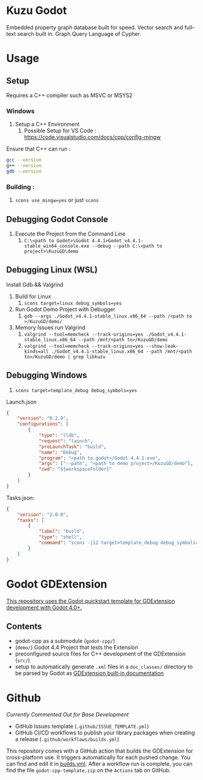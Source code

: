 # Kuzu Godot

Embedded property graph database built for speed. Vector search and full-text search built in. Graph Query Language of Cypher.

# Usage

## Setup

Requires a C++ compiler such as MSVC or MSYS2

### Windows

1. Setup a C++ Environment
   1. Possible Setup for VS Code : https://code.visualstudio.com/docs/cpp/config-mingw

Ensure that C++ can run :

```bash
gcc --version
g++ --version
gdb --version
```

### Building :

1. `scons use_mingw=yes` or just `scons`

## Debugging Godot Console

1. Execute the Project from the Command Line
   1. `C:\<path to Godot>\Godot 4.4.1>Godot_v4.4.1-stable_win64_console.exe --debug --path C:\<path to project>\KuzuGD\demo`

## Debugging Linux (WSL)

Install Gdb && Valgrind

1. Build for Linux
   1. `scons target=linux debug_symbols=yes`
1. Run Godot Demo Project with Debugger
   1. `gdb --args ./Godot_v4.4.1-stable_linux.x86_64 --path /<path to >/KuzuGD/demo/`
1. Memory Issues run Valgrind
   1. `valgrind --tool=memcheck --track-origins=yes ./Godot_v4.4.1-stable_linux.x86_64 --path /mnt/<path to>/KuzuGD/demo`
   1. `valgrind --tool=memcheck --track-origins=yes --show-leak-kinds=all ./Godot_v4.4.1-stable_linux.x86_64 --path /mnt/<path to>/KuzuGD/demo | grep libkuzu`

## Debugging Windows

1. `scons target=template_debug debug_symbols=yes`

Launch.json

```json
{
	"version": "0.2.0",
	"configurations": [
		{
			"type": "lldb",
			"request": "launch",
			"preLaunchTask": "build",
			"name": "Debug",
			"program": "<path to godot>/Godot 4.4.1.exe",
			"args": ["--path", "<path to demo project>/KuzuGD/demo"],
			"cwd": "${workspaceFolder}"
		}
	]
}
```

Tasks.json:

```json
{
	"version": "2.0.0",
	"tasks": [
		{
			"label": "build",
			"type": "shell",
			"command": "scons -j12 target=template_debug debug_symbols=yes"
		}
	]
}
```

# Godot GDExtension

[This repository uses the Godot quickstart template for GDExtension development with Godot 4.0+.](https://github.com/godotengine/godot-cpp-template)

## Contents

- godot-cpp as a submodule (`godot-cpp/`)
- (`demo/`) Godot 4.4 Project that tests the Extension
- preconfigured source files for C++ development of the GDExtension (`src/`)
- setup to automatically generate `.xml` files in a `doc_classes/` directory to be parsed by Godot as [GDExtension built-in documentation](https://docs.godotengine.org/en/stable/tutorials/scripting/gdextension/gdextension_docs_system.html)

# Github

_Currently Commented Out for Base Development_

- GitHub Issues template (`.github/ISSUE_TEMPLATE.yml`)
- GitHub CI/CD workflows to publish your library packages when creating a release (`.github/workflows/builds.yml`)

This repository comes with a GitHub action that builds the GDExtension for cross-platform use. It triggers automatically for each pushed change. You can find and edit it in [builds.yml](.github/workflows/builds.yml).
After a workflow run is complete, you can find the file `godot-cpp-template.zip` on the `Actions` tab on GitHub.
